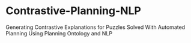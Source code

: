 # Contrastive-Planning-NLP

Generating Contrastive Explanations for Puzzles Solved With Automated Planning Using Planning Ontology and NLP
